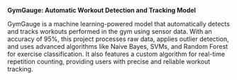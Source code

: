 **GymGauge: Automatic Workout Detection and Tracking Model**

GymGauge is a machine learning-powered model that automatically detects and tracks workouts performed in the gym using sensor data. With an accuracy of 95%, this project processes raw data, applies outlier detection, and uses advanced algorithms like Naive Bayes, SVMs, and Random Forest for exercise classification. It also features a custom algorithm for real-time repetition counting, providing users with precise and reliable workout tracking.
